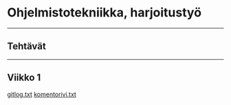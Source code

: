 # Ohjelmistotekniikka, harjoitustyö
---

## Tehtävät
---

## Viikko 1

[gitlog.txt](https://github.com/ollhaa/ot-harjoitustyo/blob/master/laskarit/viikko1/gitlog.txt)
[komentorivi.txt](https://github.com/ollhaa/ot-harjoitustyo/blob/master/laskarit/viikko1/komentorivi.txt)
